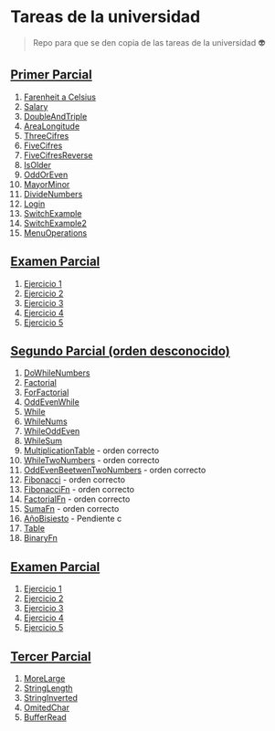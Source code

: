 # Tareas de la universidad

> Repo para que se den copia de las tareas de la universidad 👽

## [Primer Parcial](./src/FirstParcial/)

1. [Farenheit a Celsius](./src/FirstParcial/FarenheitToCelsius.java)
2. [Salary](./src/FirstParcial/Salary.java)
3. [DoubleAndTriple](./src/FirstParcial/DoubleTriple.java)
4. [AreaLongitude](./src/FirstParcial/AreaLongitude.java)
5. [ThreeCifres](./src/FirstParcial/ThreeCifres.java)
6. [FiveCifres](./src/FirstParcial/FiveCifres.java)
7. [FiveCifresReverse](./src/FirstParcial/FiveCifresReverse.java)
8. [IsOlder](./src/FirstParcial/IsOlder.java)
9. [OddOrEven](./src/FirstParcial/OddOrEven.java)
10. [MayorMinor](./src/FirstParcial/MayorMinor.java)
11. [DivideNumbers](./src/FirstParcial/DivideNumbers.java)
12. [Login](./src/FirstParcial/Login.java)
13. [SwitchExample](./src/FirstParcial/SwitchExample.java)
14. [SwitchExample2](./src/FirstParcial/SwitchExample2.java)
15. [MenuOperations](./src/FirstParcial/MenuOperations.java)

## [Examen Parcial](./src/FirstParcial/Examen/)

1. [Ejercicio 1](./src/FirstParcial/Examen/Ejercicio1.java)
2. [Ejercicio 2](./src/FirstParcial/Examen/Ejercicio2.java)
3. [Ejercicio 3](./src/FirstParcial/Examen/Ejercicio3.java)
4. [Ejercicio 4](./src/FirstParcial/Examen/Ejercicio4.java)
5. [Ejercicio 5](./src/FirstParcial/Examen/Ejercicio5.java)

## [Segundo Parcial (orden desconocido)](./src/SecondParcial/)

1. [DoWhileNumbers](./src/SecondParcial/DoWhileNumbers.java)
2. [Factorial](./src/SecondParcial/Factorial.java)
3. [ForFactorial](./src/SecondParcial/ForFactorial.java)
4. [OddEvenWhile](./src/SecondParcial/OddEvenWhile.java)
5. [While](./src/SecondParcial/While.java)
6. [WhileNums](./src/SecondParcial/WhileNums.java)
7. [WhileOddEven](./src/SecondParcial/WhileOddEven.java)
8. [WhileSum](./src/SecondParcial/WhileSum.java)
9. [MultiplicationTable](./src/SecondParcial/MutiplicationTable.java) - orden correcto
10. [WhileTwoNumbers](./src/SecondParcial/WhileTwoNumbers.java) - orden correcto
11. [OddEvenBeetwenTwoNumbers](./src/SecondParcial/OddEvenBeetwenTwoNumbers.java) - orden correcto
12. [Fibonacci](./src/SecondParcial/Fibonacci.java) - orden correcto
13. [FibonacciFn](./src/SecondParcial/FibonacciFn.java) - orden correcto
14. [FactorialFn](./src/SecondParcial/FactorialFn.java) - orden correcto
15. [SumaFn](./src/SecondParcial/FactorialFn.java) - orden correcto
16. [AñoBisiesto](./src/SecondParcial/) - Pendiente c
17. [Table](./src/SecondParcial/Table.java)
18. [BinaryFn](./src/SecondParcial/BinaryFn.java)

## [Examen Parcial](./src/SecondParcial/Examen/)

1. [Ejercicio 1](./src/SecondParcial/Examen/Ejercicio1.java)
2. [Ejercicio 2](./src/SecondParcial/Examen/Ejercicio2.java)
3. [Ejercicio 3](./src/SecondParcial/Examen/Ejercicio3.java)
4. [Ejercicio 4](./src/SecondParcial/Examen/Ejercicio4.java)
5. [Ejercicio 5](./src/SecondParcial/Examen/Ejercicio5.java)

## [Tercer Parcial](./src/ThirdParcial/)

1. [MoreLarge](./src/ThirdParcial/MoreLarge.java)
2. [StringLength](./src/ThirdParcial/StringLength.java)
3. [StringInverted](./src/ThirdParcial/StringInverted.java)
4. [OmitedChar](./src/ThirdParcial/OmitedChar.java)
5. [BufferRead](./src/ThirdParcial/BufferRead.java)